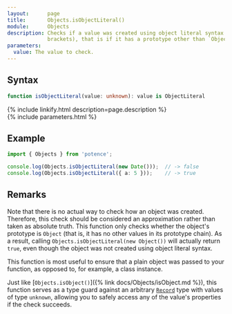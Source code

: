 ```yaml
---
layout:      page
title:       Objects.isObjectLiteral()
module:      Objects
description: Checks if a value was created using object literal syntax (curly
             brackets), that is if it has a prototype other than `Object`.
parameters:
  value: The value to check.
---
```

## Syntax

```ts
function isObjectLiteral(value: unknown): value is ObjectLiteral
```

<div class="description">{% include linkify.html description=page.description %}</div>
{% include parameters.html %}

## Example

```ts
import { Objects } from 'potence';

console.log(Objects.isObjectLiteral(new Date()));  // -> false
console.log(Objects.isObjectLiteral({ a: 5 }));    // -> true
```

## Remarks

Note that there is no actual way to check how an object was created. Therefore,
this check should be considered an approximation rather than taken as absolute
truth. This function only checks whether the object's prototype is `Object`
(that is, it has no other values in its prototype chain). As a result, calling
`Objects.isObjectLiteral(new Object())` will actually return `true`, even though
the object was not created using object literal syntax.

This function is most useful to ensure that a plain object was passed to your
function, as opposed to, for example, a class instance.

Just like [`Objects.isObject()`]({% link docs/Objects/isObject.md %}), this
function serves as a type guard against an arbitrary
[`Record`](https://www.typescriptlang.org/docs/handbook/utility-types.html#recordkeystype)
type with values of type `unknown`, allowing you to safely access any of the
value's properties if the check succeeds.
